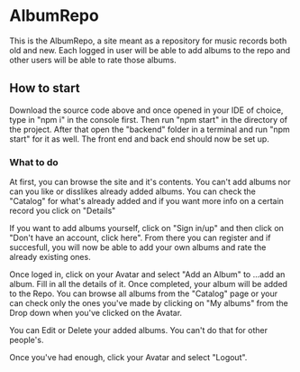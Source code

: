 # AlbumRepo

This is the AlbumRepo, a site meant as a repository for music records both old and new. Each logged in user will be able to add albums to the repo and other users will be able to rate those albums. 

## How to start

Download the source code above and once opened in your IDE of choice, type in "npm i" in the console first. Then run "npm start" in the directory of the project. After that open the "backend" folder in a terminal and run "npm start" for it as well. The front end and back end should now be set up.

### What to do 

At first, you can browse the site and it's contents. You can't add albums nor can you like or disslikes already added albums. You can check the "Catalog" for what's already added and if you want more info on a certain record you click on "Details" 

If you want to add albums yourself, click on "Sign in/up" and then click on "Don't have an account, click here". From there you can register and if succesfull, you will now be able to add your own albums and rate the already existing ones. 

Once loged in, click on your Avatar and select "Add an Album" to ...add an album. Fill in all the details of it. Once completed, your album will be added to the Repo. You can browse all albums from the "Catalog" page or your can check only the ones you've made by clicking on "My albums" from the Drop down when you've clicked on the Avatar.

You can Edit or Delete your added albums. You can't do that for other people's. 

Once you've had enough, click your Avatar and select "Logout". 
